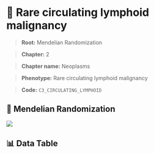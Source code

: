 # 🧪 Rare circulating lymphoid malignancy

> **Root:** Mendelian Randomization

> **Chapter:** 2  

> **Chapter name:** Neoplasms

> **Phenotype:** Rare circulating lymphoid malignancy  

> **Code:** `C3_CIRCULATING_LYMPHOID`

## 🧬 Mendelian Randomization  

<img src="/MR/Figures/Forward/C3_CIRCULATING_LYMPHOID.png"/>

## 📊 Data Table

<CsvTableMRF src="/public/MR/Data/Forward/C3_CIRCULATING_LYMPHOID.csv"/>
